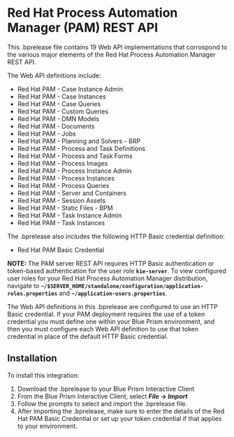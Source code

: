 # Red Hat Process Automation Manager (PAM) REST API

This .bprelease file contains 19 Web API implementations that corrospond to the various major elements of the Red Hat Process Automation Manager REST API.

The Web API definitions include:
* Red Hat PAM - Case Instance Admin
* Red Hat PAM - Case Instances
* Red Hat PAM - Case Queries
* Red Hat PAM - Custom Queries
* Red Hat PAM - DMN Models
* Red Hat PAM - Documents
* Red Hat PAM - Jobs
* Red Hat PAM - Planning and Solvers - BRP
* Red Hat PAM - Process and Task Definitions
* Red Hat PAM - Process and Task Forms
* Red Hat PAM - Process Images
* Red Hat PAM - Process Instance Admin
* Red Hat PAM - Process Instances
* Red Hat PAM - Process Queries
* Red Hat PAM - Server and Containers
* Red Hat PAM - Session Assets
* Red Hat PAM - Static Files - BPM
* Red Hat PAM - Task Instance Admin
* Red Hat PAM - Task Instances

The .bprelease also includes the following HTTP Basic credential definition:
* Red Hat PAM Basic Credential

**NOTE:** The PAM server REST API requires HTTP Basic authentication or token-based authentication for the user role **`kie-server`**. To view configured user roles for your Red Hat Process Automation Manager distribution, navigate to **`~/$SERVER_HOME/standalone/configuration/application-roles.properties`** and **`~/application-users.properties`**. 

The Web API definitions in this .bprelease are configured to use an HTTP Basic credential. If your PAM deployment requires the use of a token credential you must define one within your Blue Prism environment, and then you must configure each Web API definition to use that token credential in place of the default HTTP Basic credential.

## Installation ##
To install this integration:
1. Download the .bprelease to your Blue Prism Interactive Client
2. From the Blue Prism Interactive Client, select ***File* -> *Import***
3. Follow the prompts to select and import the .bprelease file.
4. After importing the .bprelease, make sure to enter the details of the Red Hat PAM Basic Credential or set up your token credential if that applies to your environment.
